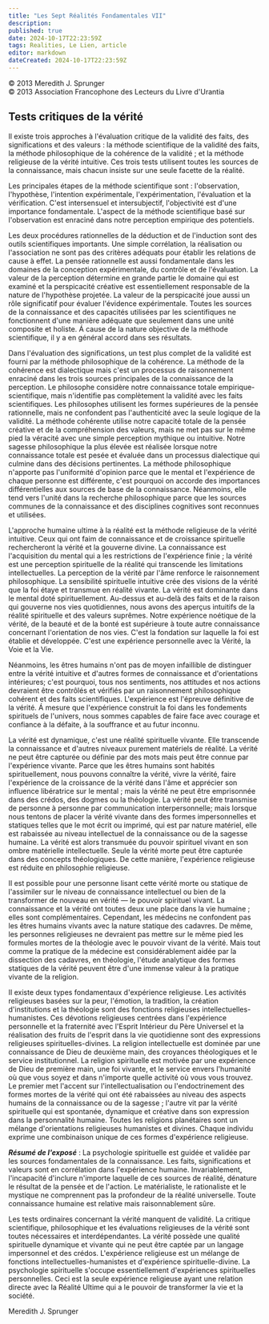 ```yaml
---
title: "Les Sept Réalités Fondamentales VII"
description: 
published: true
date: 2024-10-17T22:23:59Z
tags: Realities, Le Lien, article
editor: markdown
dateCreated: 2024-10-17T22:23:59Z
---
```


<p class="v-card v-sheet theme--light grey lighten-3 px-2">© 2013 Meredith J. Sprunger<br>© 2013 Association Francophone des Lecteurs du Livre d'Urantia</p>

## Tests critiques de la vérité

Il existe trois approches à l'évaluation critique de la validité des faits, des significations et des valeurs : la méthode scientifique de la validité des faits, la méthode philosophique de la cohérence de la validité ; et la méthode religieuse de la vérité intuitive. Ces trois tests utilisent toutes les sources de la connaissance, mais chacun insiste sur une seule facette de la réalité.

Les principales étapes de la méthode scientifique sont : l'observation, l'hypothèse, l'intention expérimentale, l'expérimentation, l'évaluation et la vérification. C'est intersensuel et intersubjectif, l'objectivité est d'une importance fondamentale. L'aspect de la méthode scientifique basé sur l'observation est enraciné dans notre perception empirique des potentiels.

Les deux procédures rationnelles de la déduction et de l'induction sont des outils scientifiques importants. Une simple corrélation, la réalisation ou l'association ne sont pas des critères adéquats pour établir les relations de cause à effet. La pensée rationnelle est aussi fondamentale dans les domaines de la conception expérimentale, du contrôle et de l'évaluation. La valeur de la perception détermine en grande partie le domaine qui est examiné et la perspicacité créative est essentiellement responsable de la nature de l'hypothèse projetée. La valeur de la perspicacité joue aussi un rôle significatif pour évaluer l'évidence expérimentale. Toutes les sources de la connaissance et des capacités utilisées par les scientifiques ne fonctionnent d'une manière adéquate que seulement dans une unité composite et holiste. Á cause de la nature objective de la méthode scientifique, il y a en général accord dans ses résultats.

Dans l'évaluation des significations, un test plus complet de la validité est fourni par la méthode philosophique de la cohérence. La méthode de la cohérence est dialectique mais c'est un processus de raisonnement enraciné dans les trois sources principales de la connaissance de la perception. Le philosophe considère notre connaissance totale empirique-scientifique, mais n'identifie pas complètement la validité avec les faits scientifiques. Les philosophes utilisent les formes supérieures de la pensée rationnelle, mais ne confondent pas l'authenticité avec la seule logique de la validité. La méthode cohérente utilise notre capacité totale de la pensée créative et de la compréhension des valeurs, mais ne met pas sur le même pied la véracité avec une simple perception mythique ou intuitive. Notre sagesse philosophique la plus élevée est réalisée lorsque notre connaissance totale est pesée et évaluée dans un processus dialectique qui culmine dans des décisions pertinentes. La méthode philosophique n'apporte pas l'uniformité d'opinion parce que le mental et l'expérience de chaque personne est différente, c'est pourquoi on accorde des importances différentielles aux sources de base de la connaissance. Néanmoins, elle tend vers l'unité dans la recherche philosophique parce que les sources communes de la connaissance et des disciplines cognitives sont reconnues et utilisées.

L'approche humaine ultime à la réalité est la méthode religieuse de la vérité intuitive. Ceux qui ont faim de connaissance et de croissance spirituelle rechercheront la vérité et la gouverne divine. La connaissance est l'acquisition du mental qui a les restrictions de l'expérience finie ; la vérité est une perception spirituelle de la réalité qui transcende les limitations intellectuelles. La perception de la vérité par l'âme renforce le raisonnement philosophique. La sensibilité spirituelle intuitive crée des visions de la vérité que la foi étaye et transmue en réalité vivante. La vérité est dominante dans le mental doté spirituellement. Au-dessus et au-delà des faits et de la raison qui gouverne nos vies quotidiennes, nous avons des aperçus intuitifs de la réalité spirituelle et des valeurs suprêmes. Notre expérience noétique de la vérité, de la beauté et de la bonté est supérieure à toute autre connaissance concernant l'orientation de nos vies. C'est la fondation sur laquelle la foi est établie et développée. C'est une expérience personnelle avec la Vérité, la Voie et la Vie.

Néanmoins, les êtres humains n'ont pas de moyen infaillible de distinguer entre la vérité intuitive et d'autres formes de connaissance et d'orientations intérieures; c'est pourquoi, tous nos sentiments, nos attitudes et nos actions devraient être contrôlés et vérifiés par un raisonnement philosophique cohérent et des faits scientifiques. L'expérience est l'épreuve définitive de la vérité. Á mesure que l'expérience construit la foi dans les fondements spirituels de l'univers, nous sommes capables de faire face avec courage et confiance à la défaite, à la souffrance et au futur inconnu.

La vérité est dynamique, c'est une réalité spirituelle vivante. Elle transcende la connaissance et d'autres niveaux purement matériels de réalité. La vérité ne peut être capturée ou définie par des mots mais peut être connue par l'expérience vivante. Parce que les êtres humains sont habités spirituellement, nous pouvons connaître la vérité, vivre la vérité, faire l'expérience de la croissance de la vérité dans l'âme et apprécier son influence libératrice sur le mental ; mais la vérité ne peut être emprisonnée dans des crédos, des dogmes ou la théologie. La vérité peut être transmise de personne à personne par communication interpersonnelle; mais lorsque nous tentons de placer la vérité vivante dans des formes impersonnelles et statiques telles que le mot écrit ou imprimé, qui est par nature matériel, elle est rabaissée au niveau intellectuel de la connaissance ou de la sagesse humaine. La vérité est alors transmuée du pouvoir spirituel vivant en son ombre matérielle intellectuelle. Seule la vérité morte peut être capturée dans des concepts théologiques. De cette manière, l'expérience religieuse est réduite en philosophie religieuse.

II est possible pour une personne lisant cette vérité morte ou statique de l'assimiler sur le niveau de connaissance intellectuel ou bien de la transformer de nouveau en vérité — le pouvoir spirituel vivant. La connaissance et la vérité ont toutes deux une place dans la vie humaine ; elles sont complémentaires. Cependant, les médecins ne confondent pas les êtres humains vivants avec la nature statique des cadavres. De même, les personnes religieuses ne devraient pas mettre sur le même pied les formules mortes de la théologie avec le pouvoir vivant de la vérité. Mais tout comme la pratique de la médecine est considérablement aidée par la dissection des cadavres, en théologie, l'étude analytique des formes statiques de la vérité peuvent être d'une immense valeur à la pratique vivante de la religion.

II existe deux types fondamentaux d'expérience religieuse. Les activités religieuses basées sur la peur, l'émotion, la tradition, la création d'institutions et la théologie sont des fonctions religieuses intellectuelles-humanistes. Ces dévotions religieuses centrées dans l'expérience personnelle et la fraternité avec l'Esprit Intérieur du Père Universel et la réalisation des fruits de l'esprit dans la vie quotidienne sont des expressions religieuses spirituelles-divines. La religion intellectuelle est dominée par une connaissance de Dieu de deuxième main, des croyances théologiques et le service institutionnel. La religion spirituelle est motivée par une expérience de Dieu de première main, une foi vivante, et le service envers l'humanité où que vous soyez et dans n'importe quelle activité où vous vous trouvez. Le premier met l'accent sur l'intellectualisation ou l'endoctrinement des formes mortes de la vérité qui ont été rabaissées au niveau des aspects humains de la connaissance ou de la sagesse ; l'autre vit par la vérité spirituelle qui est spontanée, dynamique et créative dans son expression dans la personnalité humaine. Toutes les religions planétaires sont un mélange d'orientations religieuses humanistes et divines. Chaque individu exprime une combinaison unique de ces formes d'expérience religieuse.

***Résumé de l'exposé*** : La psychologie spirituelle est guidée et validée par les sources fondamentales de la connaissance. Les faits, significations et valeurs sont en corrélation dans l'expérience humaine. Invariablement, l'incapacité d'inclure n'importe laquelle de ces sources de réalité, dénature le résultat de la pensée et de l'action. Le matérialiste, le rationaliste et le mystique ne comprennent pas la profondeur de la réalité universelle. Toute connaissance humaine est relative mais raisonnablement sûre.

Les tests ordinaires concernant la vérité manquent de validité. La critique scientifique, philosophique et les évaluations religieuses de la vérité sont toutes nécessaires et interdépendantes. La vérité possède une qualité spirituelle dynamique et vivante qui ne peut être captée par un langage impersonnel et des crédos. L'expérience religieuse est un mélange de fonctions intellectuelles-humanistes et d'expérience spirituelle-divine. La psychologie spirituelle s'occupe essentiellement d'expériences spirituelles personnelles. Ceci est la seule expérience religieuse ayant une relation directe avec la Réalité Ultime qui a le pouvoir de transformer la vie et la société.

Meredith J. Sprunger